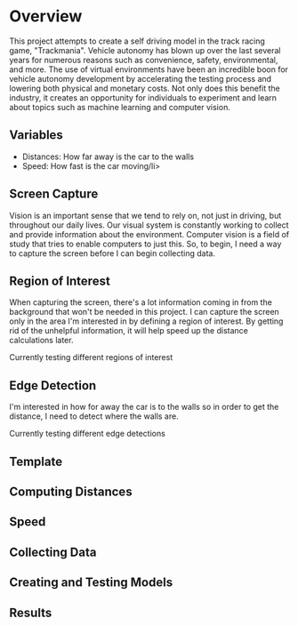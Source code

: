# Overview

This project attempts to create a self driving model in the track racing game, "Trackmania". Vehicle autonomy has blown up over the last several years for numerous reasons such as convenience, safety, environmental, and more. The use of virtual environments have been an incredible boon for vehicle autonomy development by accelerating the testing process and lowering both physical and monetary costs. Not only does this benefit the industry, it creates an opportunity for individuals to experiment and learn about topics such as machine learning and computer vision.

## Variables
<ul>
  <li>Distances: How far away is the car to the walls</li>
  <li>Speed: How fast is the car moving/li>
 </ul>

## Screen Capture

Vision is an important sense that we tend to rely on, not just in driving, but throughout our daily lives. Our visual system is constantly working to collect and provide information about the environment. Computer vision is a field of study that tries to enable computers to just this. So, to begin, I need a way to capture the screen before I can begin collecting data. 

## Region of Interest

When capturing the screen, there's a lot information coming in from the background that won't be needed in this project. I can capture the screen only in the area I'm interested in by defining a region of interest. By getting rid of the unhelpful information, it will help speed up the distance calculations later.

Currently testing different regions of interest

## Edge Detection

I'm interested in how for away the car is to the walls so in order to get the distance, I need to detect where the walls are.

Currently testing different edge detections

## Template

## Computing Distances

## Speed

## Collecting Data

## Creating and Testing Models

## Results
